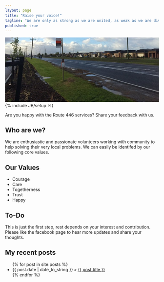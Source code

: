 ```yaml
---
layout: page
title: "Raise your voice!"
tagline: "We are only as strong as we are united, as weak as we are divided."
published: true
---
```

<img src="images/route446.jpg" alt="A bus stop">
{% include JB/setup %}

Are you happy with the Route 446 services? Share your feedback with us.

## Who are we?

We are enthusiastic and passionate volunteers working with community to help solving their very local problems. We can easily be identifed by our following core values.

## Our Values
- Courage
- Care
- Togetherness
- Trust
- Happy

## To-Do

This is just the first step, rest depends on your interest and contribution.
Please like the facebook page to hear more updates and share your thoughts.

## My recent posts

<ul class="posts">
  {% for post in site.posts %}
    <li><span>{{ post.date | date_to_string }}</span> &raquo; <a href="{{ BASE_PATH }}{{ post.url }}">{{ post.title }}</a></li>
  {% endfor %}
</ul>

